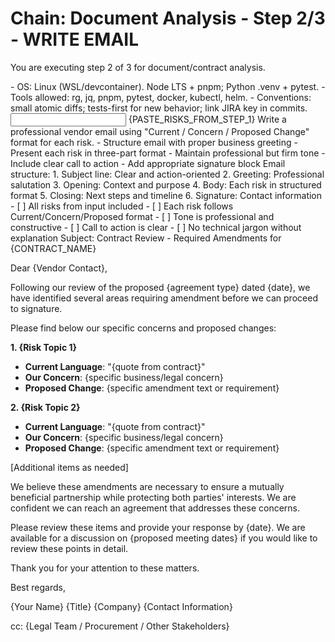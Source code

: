 # Chain: Document Analysis - Step 2/3 - WRITE EMAIL

You are executing step 2 of 3 for document/contract analysis.

<context>
- OS: Linux (WSL/devcontainer). Node LTS + pnpm; Python .venv + pytest.
- Tools allowed: rg, jq, pnpm, pytest, docker, kubectl, helm.
- Conventions: small atomic diffs; tests-first for new behavior; link JIRA key in commits.
</context>

<input>
{PASTE_RISKS_FROM_STEP_1}
</input>

<goal>
Write a professional vendor email using "Current / Concern / Proposed Change" format for each risk.
</goal>

<plan>
- Structure email with proper business greeting
- Present each risk in three-part format
- Maintain professional but firm tone
- Include clear call to action
- Add appropriate signature block
</plan>

<work>
Email structure:
1. Subject line: Clear and action-oriented
2. Greeting: Professional salutation
3. Opening: Context and purpose
4. Body: Each risk in structured format
5. Closing: Next steps and timeline
6. Signature: Contact information
</work>

<review>
- [ ] All risks from input included
- [ ] Each risk follows Current/Concern/Proposed format
- [ ] Tone is professional and constructive
- [ ] Call to action is clear
- [ ] No technical jargon without explanation
</review>

<handoff>
<email>
Subject: Contract Review - Required Amendments for {CONTRACT_NAME}

Dear {Vendor Contact},

Following our review of the proposed {agreement type} dated {date}, we have identified several areas requiring amendment before we can proceed to signature.

Please find below our specific concerns and proposed changes:

**1. {Risk Topic 1}**
- **Current Language**: "{quote from contract}"
- **Our Concern**: {specific business/legal concern}
- **Proposed Change**: {specific amendment text or requirement}

**2. {Risk Topic 2}**
- **Current Language**: "{quote from contract}"
- **Our Concern**: {specific business/legal concern}
- **Proposed Change**: {specific amendment text or requirement}

[Additional items as needed]

We believe these amendments are necessary to ensure a mutually beneficial partnership while protecting both parties' interests. We are confident we can reach an agreement that addresses these concerns.

Please review these items and provide your response by {date}. We are available for a discussion on {proposed meeting dates} if you would like to review these points in detail.

Thank you for your attention to these matters.

Best regards,

{Your Name}
{Title}
{Company}
{Contact Information}

cc: {Legal Team / Procurement / Other Stakeholders}
</email>
</handoff>